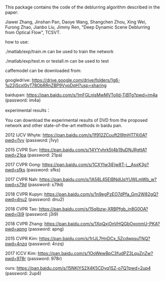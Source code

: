 This package contains the code of the deblurring algorithm described in the paper: 

Jiawei Zhang, Jinshan Pan, Daoye Wang, Shangchen Zhou, Xing Wei, Furong Zhao, Jianbo Liu, Jimmy Ren, "Deep Dynamic Scene Deblurring from Optical Flow", TCSVT. 

how to use:

./matlab/exp/train.m can be used to train the network

./matlab/exp/test.m or testall.m can be used to test

caffemodel can be downloaded from:

googledrive: https://drive.google.com/drive/folders/1g6-1u22jScxI0vT78ObRRnZBP9VypDqH?usp=sharing

baidupan: https://pan.baidu.com/s/1mFGLnisMwMVToIld-TiBTg?pwd=im4a (password: im4a)

experimental results：

You can download the experimental results of DVD from the proposed network and other state-of-the-art methods in baidu pan.

2012 IJCV Whyte: https://pan.baidu.com/s/1f912ZCuuft2I9tnHT7Xi0A?pwd=j1vy (password: j1vy)

2015 CVPR Sun: https://pan.baidu.com/s/14YYyhrk5t4b19uDNJRgttA?pwd=21pa (password: 21pa)

2017 CVPR Gong: https://pan.baidu.com/s/1CXYlw3jEjw8T-j__AsxK3g?pwd=sfks (password: sfks)

2017 CVPR Nah: https://pan.baidu.com/s/1A58L45ElBNdUqYUWLmWb_w?pwd=s79d (password: s79d)

2018 CVPR Kupyn: https://pan.baidu.com/s/1n9egPzEO7dPfa_Gm2W82gQ?pwd=dnu2 (password: dnu2)

2018 CVPR Tao: https://pan.baidu.com/s/15qIbzw-XRBPfgb_in8G0OA?pwd=j3i9 (password: j3i9)

2018 CVPR Zhang: https://pan.baidu.com/s/1XpQxjOnVHQGbOxonmU-PKA?pwd=apng (password: apng)

2015 CVPR Kim: https://pan.baidu.com/s/1rIJL7HnDCx_5ZcdwpsuTNQ?pwd=4nzq (password: 4nzq)

2017 ICCV Kim: https://pan.baidu.com/s/1OoWewBpC3fudPZ3LquZnZw?pwd=978r (password: 978r)

ours: https://pan.baidu.com/s/15NKlYS2X4K5CDyq1SZ-o7Q?pwd=2up4 (password: 2up4)
